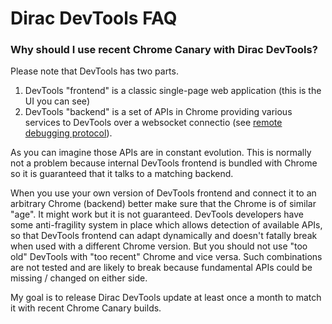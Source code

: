 # Dirac DevTools FAQ

### Why should I use recent Chrome Canary with Dirac DevTools?

Please note that DevTools has two parts.

1. DevTools "frontend" is a classic single-page web application (this is the UI you can see)
2. DevTools "backend" is a set of APIs in Chrome providing various services to DevTools over a websocket connectio (see [remote debugging protocol](https://developer.chrome.com/devtools/docs/debugger-protocol)).

As you can imagine those APIs are in constant evolution. This is normally not a problem because internal DevTools frontend is bundled with Chrome so it is guaranteed that it talks to a matching backend.

When you use your own version of DevTools frontend and connect it to an arbitrary Chrome (backend) better make sure that the Chrome is of similar "age".
It might work but it is not guaranteed. DevTools developers have some anti-fragility system in place which allows detection of available APIs, so that
DevTools frontend can adapt dynamically and doesn't fatally break when used with a different Chrome version.
But you should not use "too old" DevTools with "too recent" Chrome and vice versa.
Such combinations are not tested and are likely to break because fundamental APIs could be missing / changed on either side.

My goal is to release Dirac DevTools update at least once a month to match it with recent Chrome Canary builds.